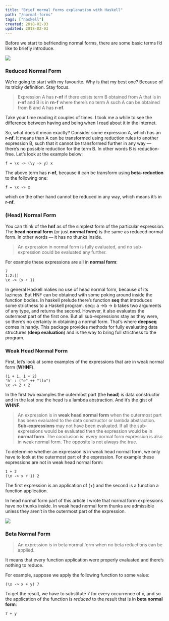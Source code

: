 ```yaml
---
title: "Brief normal forms explanation with Haskell"
path: "/normal-forms"
tags: ["haskell"]
created: 2018-02-03
updated: 2018-02-03
---
```


Before we start to befriending normal forms, there are some basic terms I’d like to briefly introduce.

![](https://cdn-images-1.medium.com/max/2576/1*yRxLiUE-9HCW1jpC3fIr2A.png)

### Reduced Normal Form

We’re going to start with my favourite. Why is that my best one? Because of its tricky definition. Stay focus.

> Expression A has **r-nf** if there exists term B obtained from A that is in **r-nf** and B is in **rn-f** where there’s no term A such A can be obtained from B and A has **r-nf**.

Take your time reading it couples of times. I took me a while to see the difference between having and being when I read about it in the internet.

So, what does it mean exactly? Consider some expression A, which has an **r-nf**. It means than A can be transformed using reduction rules to another expression B, such that it cannot be transformed further in any way — there’s no possible reduction for the term B. In other words B is reduction-free. Let’s look at the example below:

```
f = \x -> (\y -> y) x
```

The above term has **r-nf**, because it can be transform using **beta-reduction** to the following one:

    f = \x -> x

which on the other hand cannot be reduced in any way, which means it’s in **r-nf.**

### (Head) Normal Form

You can think of the **hnf** as of the simplest form of the particular expression. The **head normal form** (or just **normal form**) is the same as reduced normal form. In other words — it has no thunks inside.

> An expression in normal form is fully evaluated, and no sub-expression could be evaluated any further.

For example these expressions are all in **normal form**:

    7
    1:2:[]
    \x -> (x + 1)

In general Haskell makes no use of head normal form, because of its laziness. But HNF can be obtained with some poking around inside the function bodies. In haskell prelude there’s function **seq** that introduces some strictness to a Haskell program. seq:: a ->b -> b takes two arguments of any type, and returns the second. However, it also evaluates the outermost part of the first one. But all sub-expressions stay as they were, so there’s no certainty in obtaining a normal form. That’s where **deepseq** comes in handy. This package provides methods for fully evaluating data structures (**deep evaluation**) and is the way to bring full strictness to the program.

### Weak Head Normal Form

First, let’s look at some examples of the expressions that are in weak normal form (**WHNF**).

    (1 + 1, 1 + 2)
    'h' : ("e" ++ "llo")
    \x -> 2 + 2

In the first two examples the outermost part (the **head**) is data constructor and in the last one the head is a lambda abstraction. And it’s the gist of **WHNF**.

> An expression is in **weak head normal form** when the outermost part has been evaluated to the data constructor or lambda abstraction. **Sub-expressions** may not have been evaluated. If all the sub-expressions would be evaluated then the expression would be in **normal form**. The conclusion is: every normal form expression is also in weak normal form. The opposite is not always the true.

To determine whether an expression is in weak head normal form, we only have to look at the outermost part of the expression. For example these expressions are not in weak head normal form:

    1 + 2
    (\x -> x + 1) 2

The first expression is an application of (+) and the second is a function a function application.

In head normal form part of this article I wrote that normal form expressions have no thunks inside. In weak head normal form thunks are admissible unless they aren’t in the outermost part of the expression.

![](https://cdn-images-1.medium.com/max/2540/1*WheCW0rA05gw1nSEE7Q5Ng.png)

### Beta Normal Form

> An expression is in beta normal form when no beta reductions can be applied.

It means that every function application were properly evaluated and there’s nothing to reduce.

For example, suppose we apply the following function to some value:

    (\x -> x + y) 7

To get the result, we have to substitute 7 for every occurrence of x, and so the application of the function is _reduced_ to the result that is in **beta normal form**:

    7 + y

